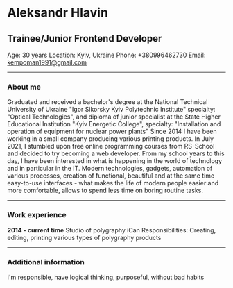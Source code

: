 # Aleksandr Hlavin 
## Trainee/Junior Frontend Developer
Age: 30 years
Location: Kyiv, Ukraine
Phone: +380996462730
Email: kempoman1991@gmail.com

---------------

### About me
Graduated and received a bachelor's degree at the National Technical University of Ukraine "Igor Sikorsky Kyiv Polytechnic Institute" specialty: "Optical Technologies", and diploma of junior specialist at the State Higher Educational Institution "Kyiv Energetic College", specialty: "Installation and operation of equipment for nuclear power plants"
Since 2014 I have been working in a small company producing various printing products.
In July 2021, I stumbled upon free online programming courses from RS-School and decided to try becoming a web developer. From my school years to this day, I have been interested in what is happening in the world of technology and in particular in the IT. Modern technologies, gadgets, automation of various processes, creation of functional, beautiful and at the same time easy-to-use interfaces - what makes the life of modern people easier and more comfortable, allows to spend less time on boring routine tasks.

---------

### Work experience
__2014 - current time__
Studio of polygraphy iCan
Responsibilities:
Creating, editing, printing various types of polygraphy products

-----------------------

### Additional information
I'm responsible, have logical thinking, purposeful, without bad habits